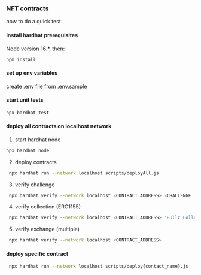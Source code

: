 ###  NFT contracts

how to do a quick test

#### install hardhat prerequisites 
Node version 16.*, then:
```bash
npm install 
```
#### set up env variables
create .env file from .env.sample

#### start unit tests

```bash
npx hardhat test
```

#### deploy all contracts on localhost network


1. start hardhat node

```bash
npx hardhat node
```
2.  deploy contracts

```bash
 npx hardhat run --network localhost scripts/deployAll.js
```

3.  verify challenge

```bash
 npx hardhat verify --network localhost <CONTRACT_ADDRESS> <CHALLENGE_Token_ADDRESS>
```

4.  verify collection (ERC1155)

```bash
 npx hardhat verify --network localhost <CONTRACT_ADDRESS> 'Bullz Collection' 'BULLZ'
```

5.  verify exchange (multiple)

```bash
 npx hardhat verify --network localhost <CONTRACT_ADDRESS>
```

#### deploy specific contract

```bash
 npx hardhat run --network localhost scripts/deploy{contact_name}.js
```